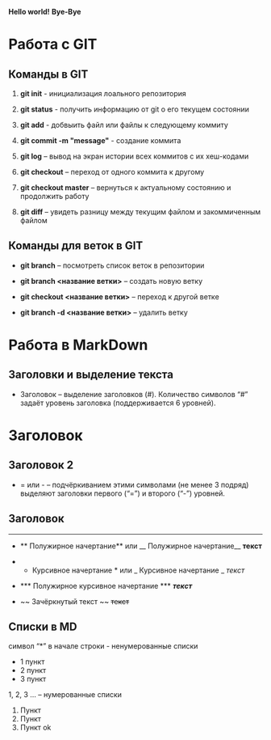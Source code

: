 **Hello world!**
**Bye-Bye**

# Работа с GIT

## Команды в GIT

1. **git init** - инициализация лоального репозитория

2. **git status** - получить информацию от git о его текущем состоянии

3. **git add** - добвыить файл или файлы к следующему коммиту

4. **git commit -m "message"** - создание коммита

5. **git log** – вывод на экран истории всех коммитов с их хеш-кодами

6. **git checkout** – переход от одного коммита к другому

7. **git checkout master** – вернуться к актуальному состоянию и продолжить работу

8. **git diff** – увидеть разницу между текущим файлом и закоммиченным файлом

## Команды для веток в GIT
+ **git branch** – посмотреть список веток в репозитории

+ **git branch <название ветки>** – создать новую ветку

+ **git checkout <название ветки>** – переход к другой ветке

+ **git branch -d <название ветки>** – удалить ветку

# Работа в MarkDown 

## Заголовки и выделение текста 

* Заголовок – выделение заголовков (#). Количество символов “#” задаёт уровень заголовка  (поддерживается 6 уровней). 
# Заголовок
## Заголовок 2

* = или - – подчёркиванием этими символами (не менее 3 подряд) выделяют заголовки  первого (“=”) и второго (“-”) уровней.
## Заголовок
---


* ** Полужирное начертание** или __ Полужирное начертание__ **текст**

* 	* Курсивное начертание * или _ Курсивное начертание _ *текст*

* *** Полужирное курсивное начертание *** ***текст***

* ~~ Зачёркнутый текст ~~ ~~текст~~

## Списки в MD

символ “*” в начале строки - ненумерованные списки

* 1 пункт
* 2 пункт
* 3 пункт

1, 2, 3 … – нумерованные списки

1. Пункт
2. Пункт
3. Пункт
ok
